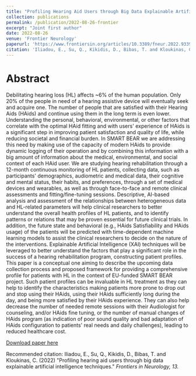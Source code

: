 ```yaml
---
title: "Profiling Hearing Aid Users through Big Data Explainable Artificial Intelligence Techniques"
collection: publications
permalink: /publication/2022-08-26-frontier
excerpt: "Joint first author"
date: 2022-08-26
venue: 'Frontier Neurology'
paperurl: 'https://www.frontiersin.org/articles/10.3389/fneur.2022.933940/full'
citation: 'Iliadou, E., Su, Q., Kikidis, D., Bibas, T. and Kloukinas, C. (2022) &quot;Profiling hearing aid users through big data explainable artificial intelligence techniques.&quot; <i>Frontiers in Neurology, 13.</i>'
---
```


Abstract
======

Debilitating hearing loss (HL) affects ~6% of the human population. Only 20% of the people in need of a hearing assistive device will eventually seek and acquire one. The number of people that are satisfied with their Hearing Aids (HAids) and continue using them in the long term is even lower. Understanding the personal, behavioral, environmental, or other factors that correlate with the optimal HAid fitting and with users' experience of HAids is a significant step in improving patient satisfaction and quality of life, while reducing societal and financial burden. In SMART BEAR we are addressing this need by making use of the capacity of modern HAids to provide dynamic logging of their operation and by combining this information with a big amount of information about the medical, environmental, and social context of each HAid user. We are studying hearing rehabilitation through a 12-month continuous monitoring of HL patients, collecting data, such as participants' demographics, audiometric and medical data, their cognitive and mental status, their habits, and preferences, through a set of medical devices and wearables, as well as through face-to-face and remote clinical assessments and fitting/fine-tuning sessions. Descriptive, AI-based analysis and assessment of the relationships between heterogeneous data and HL-related parameters will help clinical researchers to better understand the overall health profiles of HL patients, and to identify patterns or relations that may be proven essential for future clinical trials. In addition, the future state and behavioral (e.g., HAids Satisfiability and HAids usage) of the patients will be predicted with time-dependent machine learning models to assist the clinical researchers to decide on the nature of the interventions. Explainable Artificial Intelligence (XAI) techniques will be leveraged to better understand the factors that play a significant role in the success of a hearing rehabilitation program, constructing patient profiles. This paper is a conceptual one aiming to describe the upcoming data collection process and proposed framework for providing a comprehensive profile for patients with HL in the context of EU-funded SMART BEAR project. Such patient profiles can be invaluable in HL treatment as they can help to identify the characteristics making patients more prone to drop out and stop using their HAids, using their HAids sufficiently long during the day, and being more satisfied by their HAids experience. They can also help decrease the number of needed remote sessions with their Audiologist for counseling, and/or HAids fine tuning, or the number of manual changes of HAids program (as indication of poor sound quality and bad adaptation of HAids configuration to patients' real needs and daily challenges), leading to reduced healthcare cost.

[Download paper here](http://qiqisu.co.uk/files/paper1.pdf)

Recommended citation: Iliadou, E., Su, Q., Kikidis, D., Bibas, T. and Kloukinas, C. (2022) "Profiling hearing aid users through big data explainable artificial intelligence techniques." <i>Frontiers in Neurology, 13.</i>